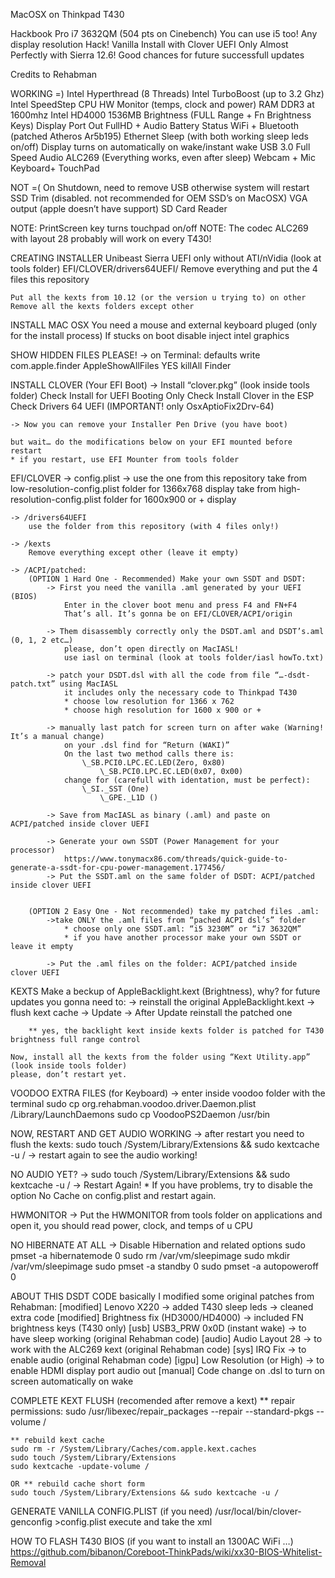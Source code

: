 MacOSX on Thinkpad T430

Hackbook Pro i7 3632QM (504 pts on Cinebench)
You can use i5 too! 
Any display resolution Hack!
Vanilla Install with Clover
UEFI Only
Almost Perfectly with Sierra 12.6!
Good chances for future successfull updates


Credits to Rehabman 



WORKING =)
	Intel Hyperthread (8 Threads)
	Intel TurboBoost (up to 3.2 Ghz)
	Intel SpeedStep 
	CPU HW Monitor (temps, clock and power) 
	RAM DDR3 at 1600mhz
	Intel HD4000 1536MB
	Brightness (FULL Range + Fn Brightness Keys)
	Display Port Out FullHD + Audio
	Battery Status
	WiFi + Bluetooth (patched Atheros Ar5b195)
	Ethernet 
	Sleep (with both working sleep leds on/off)
	Display turns on automatically on wake/instant wake	
	USB 3.0 Full Speed
	Audio ALC269 (Everything works, even after sleep)
	Webcam + Mic
	Keyboard+ TouchPad	

NOT  =(
	On Shutdown, need to remove USB otherwise system will restart
	SSD Trim (disabled. not recommended for OEM SSD’s on MacOSX) 
	VGA output (apple doesn’t have support)
	SD Card Reader 


NOTE: PrintScreen key turns touchpad on/off
NOTE: The codec ALC269 with layout 28 probably will work on every T430!


CREATING INSTALLER
	Unibeast Sierra UEFI only without ATI/nVidia (look at tools folder)
	EFI/CLOVER/drivers64UEFI/
		Remove everything and put the 4 files this repository

	Put all the kexts from 10.12 (or the version u trying to) on other
	Remove all the kexts folders except other


INSTALL MAC OSX
	You need a mouse and external keyboard pluged (only for the install process)
	If stucks on boot disable inject intel graphics

	
SHOW HIDDEN FILES PLEASE!
	-> on Terminal:
  		defaults write com.apple.finder AppleShowAllFiles YES
		killAll Finder


INSTALL CLOVER (Your EFI Boot)
	-> Install “clover.pkg” (look inside tools folder)
		Check Install for UEFI Booting Only
		Check Install Clover in the ESP
		Check Drivers 64 UEFI (IMPORTANT! only OsxAptioFix2Drv-64)

	-> Now you can remove your Installer Pen Drive (you have boot)
	
	but wait… do the modifications below on your EFI mounted before restart
	* if you restart, use EFI Mounter from tools folder


EFI/CLOVER 
	-> config.plist -> use the one from this repository
		take from low-resolution-config.plist folder for 1366x768 display
		take from high-resolution-config.plist folder for 1600x900 or + display

	-> /drivers64UEFI
		use the folder from this repository (with 4 files only!)

	-> /kexts
		Remove everything except other (leave it empty)

	-> /ACPI/patched:
		(OPTION 1 Hard One - Recommended) Make your own SSDT and DSDT:
			-> First you need the vanilla .aml generated by your UEFI (BIOS)
				Enter in the clover boot menu and press F4 and FN+F4
				That’s all. It’s gonna be on EFI/CLOVER/ACPI/origin

			-> Them disassembly correctly only the DSDT.aml and DSDT’s.aml (0, 1, 2 etc…)
				please, don’t open directly on MacIASL!
				use iasl on terminal (look at tools folder/iasl howTo.txt)
			
			-> patch your DSDT.dsl with all the code from file “…-dsdt-patch.txt” using MacIASL
				it includes only the necessary code to Thinkpad T430
				* choose low resolution for 1366 x 762
				* choose high resolution for 1600 x 900 or +

			-> manually last patch for screen turn on after wake (Warning! It’s a manual change)
				on your .dsl find for “Return (WAKI)”
				On the last two method calls there is:
					\_SB.PCI0.LPC.EC.LED(Zero, 0x80)
    					\_SB.PCI0.LPC.EC.LED(0x07, 0x00)
				change for (carefull with identation, must be perfect):
					\_SI._SST (One)
        				\_GPE._L1D ()
			
			-> Save from MacIASL as binary (.aml) and paste on ACPI/patched inside clover UEFI

			-> Generate your own SSDT (Power Management for your processor)
				https://www.tonymacx86.com/threads/quick-guide-to-generate-a-ssdt-for-cpu-power-management.177456/
			-> Put the SSDT.aml on the same folder of DSDT: ACPI/patched inside clover UEFI
			

		(OPTION 2 Easy One - Not recommended) take my patched files .aml:
	 		->take ONLY the .aml files from “pached ACPI dsl’s” folder 
				* choose only one SSDT.aml: “i5 3230M” or “i7 3632QM”
				* if you have another processor make your own SSDT or leave it empty

			-> Put the .aml files on the folder: ACPI/patched inside clover UEFI

KEXTS
	Make a beckup of AppleBacklight.kext (Brightness), why?
		for future updates you gonna need to: 
		-> reinstall the original AppleBacklight.kext
		-> flush kext cache
		-> Update
		-> After Update reinstall the patched one

		** yes, the backlight kext inside kexts folder is patched for T430 brightness full range control

	Now, install all the kexts from the folder using “Kext Utility.app” (look inside tools folder)
	please, don’t restart yet.
	

VOODOO EXTRA FILES (for Keyboard)
	-> enter inside voodoo folder with the terminal
		sudo cp org.rehabman.voodoo.driver.Daemon.plist /Library/LaunchDaemons
		sudo cp VoodooPS2Daemon /usr/bin


NOW, RESTART AND GET AUDIO WORKING
	-> after restart you need to flush the kexts:
		sudo touch /System/Library/Extensions && sudo kextcache -u /
	-> restart again to see the audio working!


NO AUDIO YET?
	-> sudo touch /System/Library/Extensions && sudo kextcache -u /
	-> Restart Again!
	* If you have problems, try to disable the option No Cache on config.plist and restart again.	


HWMONITOR 
	-> Put the HWMONITOR from tools folder on applications and open it, you should read power, clock, and temps of u CPU


NO HIBERNATE AT ALL
	-> Disable Hibernation and related options
	sudo pmset -a hibernatemode 0
	sudo rm /var/vm/sleepimage
	sudo mkdir /var/vm/sleepimage
	sudo pmset -a standby 0
	sudo pmset -a autopoweroff 0


ABOUT THIS DSDT CODE 
	basically I modified some original patches from Rehabman:
			[modified] Lenovo X220 
				-> added T430 sleep leds
				-> cleaned extra code
			[modified] Brightness fix (HD3000/HD4000)
				-> included FN brightness keys (T430 only) 
			[usb] USB3_PRW 0x0D (instant wake)
				-> to have sleep working (original Rehabman code)
			[audio] Audio Layout 28
				-> to work with the ALC269 kext (original Rehabman code)
			[sys] IRQ Fix
				-> to enable audio (original Rehabman code)
			[igpu] Low Resolution (or High)
				-> to enable HDMI display port audio out
			[manual] Code change on .dsl to turn on screen automatically on wake


COMPLETE KEXT FLUSH (recomended after remove a kext)
	** repair permissions:
	sudo /usr/libexec/repair_packages --repair --standard-pkgs --volume /
	
	** rebuild kext cache
	sudo rm -r /System/Library/Caches/com.apple.kext.caches
	sudo touch /System/Library/Extensions
	sudo kextcache -update-volume /

	OR ** rebuild cache short form
	sudo touch /System/Library/Extensions && sudo kextcache -u /


GENERATE VANILLA CONFIG.PLIST (if you need)
	/usr/local/bin/clover-genconfig >config.plist
	execute and take the xml

HOW TO FLASH T430 BIOS (if you want to install an 1300AC WiFi …)
https://github.com/bibanon/Coreboot-ThinkPads/wiki/xx30-BIOS-Whitelist-Removal